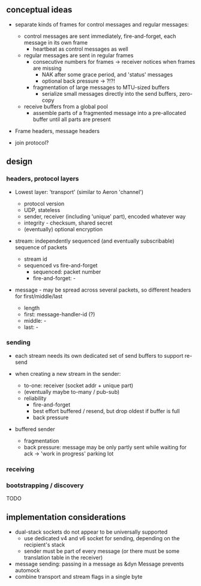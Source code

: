 


## conceptual ideas

* separate kinds of frames for control messages and regular messages:
    * control messages are sent immediately, fire-and-forget, each message in its own frame
        * heartbeat as control messages as well
    * regular messages are sent in regular frames
        * consecutive numbers for frames -> receiver notices when frames are missing
            * NAK after some grace period, and 'status' messages
            * optional back pressure -> ?!?!
        * fragmentation of large messages to MTU-sized buffers
            * serialize small messages directly into the send buffers, zero-copy
    * receive buffers from a global pool
        * assemble parts of a fragmented message into a pre-allocated buffer until all parts are present
* Frame headers, message headers

* join protocol?


## design

### headers, protocol layers 

* Lowest layer: 'transport' (similar to Aeron 'channel')
  * protocol version
  * UDP, stateless
  * sender, receiver (including 'unique' part), encoded whatever way
  * integrity - checksum, shared secret
  * (eventually) optional encryption

* stream: independently sequenced (and eventually subscribable) sequence of packets
  * stream id 
  * sequenced vs fire-and-forget
    * sequenced: packet number
    * fire-and-forget: -

* message - may be spread across several packets, so different headers for first/middle/last
  * length
  * first: message-handler-id (?)
  * middle: -
  * last: -

### sending

* each stream needs its own dedicated set of send buffers to support re-send

* when creating a new stream in the sender:
  * to-one: receiver (socket addr + unique part)
  * (eventually maybe to-many / pub-sub)
  * reliability
    * fire-and-forget
    * best effort buffered / resend, but drop oldest if buffer is full
    * back pressure

* buffered sender
  * fragmentation
  * back pressure: message may be only partly sent while waiting for ack -> 'work in progress' parking lot 

### receiving





### bootstrapping / discovery

TODO




## implementation considerations

* dual-stack sockets do not appear to be universally supported
  * use dedicated v4 and v6 socket for sending, depending on the recipient's stack
  * sender must be part of every message (or there must be some translation table in the receiver)
* message sending: passing in a message as &dyn Message prevents automock
* combine transport and stream flags in a single byte